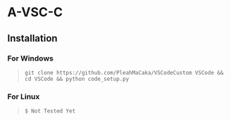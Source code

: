 # A-VSC-C

## Installation

### For Windows  
>
> ```console
> git clone https://github.com/PleahMaCaka/VSCodeCustom VSCode && cd VSCode && python code_setup.py
> ```

### For Linux
>
> ```console
> $ Not Tested Yet
> ```
